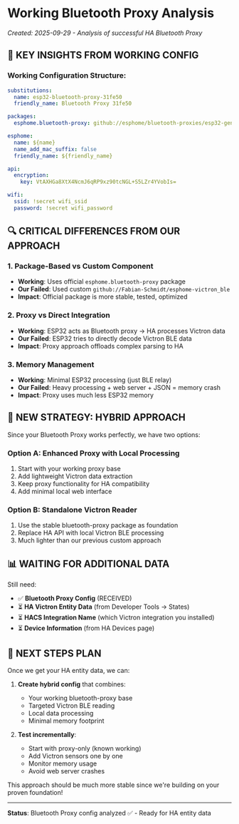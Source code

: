 # Working Bluetooth Proxy Analysis
*Created: 2025-09-29 - Analysis of successful HA Bluetooth Proxy*

## 🎯 KEY INSIGHTS FROM WORKING CONFIG

### Working Configuration Structure:
```yaml
substitutions:
  name: esp32-bluetooth-proxy-31fe50
  friendly_name: Bluetooth Proxy 31fe50

packages:
  esphome.bluetooth-proxy: github://esphome/bluetooth-proxies/esp32-generic/esp32-generic.yaml@main

esphome:
  name: ${name}
  name_add_mac_suffix: false
  friendly_name: ${friendly_name}

api:
  encryption:
    key: VtAXHGa8XtX4NcmJ6qRP9xz90tcNGL+S5LZr4YVobIs=

wifi:
  ssid: !secret wifi_ssid
  password: !secret wifi_password
```

## 🔍 CRITICAL DIFFERENCES FROM OUR APPROACH

### 1. **Package-Based vs Custom Component**
- **Working**: Uses official `esphome.bluetooth-proxy` package
- **Our Failed**: Used custom `github://Fabian-Schmidt/esphome-victron_ble`
- **Impact**: Official package is more stable, tested, optimized

### 2. **Proxy vs Direct Integration**
- **Working**: ESP32 acts as Bluetooth proxy → HA processes Victron data
- **Our Failed**: ESP32 tries to directly decode Victron BLE data
- **Impact**: Proxy approach offloads complex parsing to HA

### 3. **Memory Management**
- **Working**: Minimal ESP32 processing (just BLE relay)
- **Our Failed**: Heavy processing + web server + JSON = memory crash
- **Impact**: Proxy uses much less ESP32 memory

## 🚀 NEW STRATEGY: HYBRID APPROACH

Since your Bluetooth Proxy works perfectly, we have two options:

### Option A: Enhanced Proxy with Local Processing
1. Start with your working proxy base
2. Add lightweight Victron data extraction
3. Keep proxy functionality for HA compatibility
4. Add minimal local web interface

### Option B: Standalone Victron Reader
1. Use the stable bluetooth-proxy package as foundation
2. Replace HA API with local Victron BLE processing
3. Much lighter than our previous custom approach

## 📊 WAITING FOR ADDITIONAL DATA

Still need:
- ✅ **Bluetooth Proxy Config** (RECEIVED)
- ⏳ **HA Victron Entity Data** (from Developer Tools → States)
- ⏳ **HACS Integration Name** (which Victron integration you installed)
- ⏳ **Device Information** (from HA Devices page)

## 🎯 NEXT STEPS PLAN

Once we get your HA entity data, we can:

1. **Create hybrid config** that combines:
   - Your working bluetooth-proxy base
   - Targeted Victron BLE reading
   - Local data processing
   - Minimal memory footprint

2. **Test incrementally**:
   - Start with proxy-only (known working)
   - Add Victron sensors one by one
   - Monitor memory usage
   - Avoid web server crashes

This approach should be much more stable since we're building on your proven foundation!

---
**Status**: Bluetooth Proxy config analyzed ✅ - Ready for HA entity data